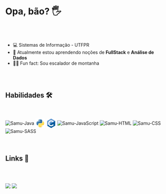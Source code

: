# Opa, bão? 🖐️

<br/>
<br/>

- 💻 Sistemas de Informação - UTFPR
- 🌱 Atualmente estou aprendendo noções de **FullStack** e **Análise de Dados**
- 🧗‍♂️ Fun fact: Sou escalador de montanha

<br/>
<br/>

## Habilidades 🛠️

<br/>
<br/>

<div>
  <img align="center" alt="Samu-Java" height="30" width="30" src="https://cdn.jsdelivr.net/gh/devicons/devicon@latest/icons/java/java-original.svg">
  <img align="center" alt="Samu-Py" height="30" width="30" src="https://raw.githubusercontent.com/devicons/devicon/master/icons/python/python-original.svg">
  <img align="center" alt="Samu-C" height="30" width="30" src="https://raw.githubusercontent.com/devicons/devicon/master/icons/c/c-original.svg">
  <img align="center" alt="Samu-JavaScript" height="30" width="30" src="https://cdn.jsdelivr.net/gh/devicons/devicon@latest/icons/javascript/javascript-original.svg">
  <img align="center" alt="Samu-HTML" height="30" width="30" src="https://cdn.jsdelivr.net/gh/devicons/devicon/icons/html5/html5-original-wordmark.svg">
  <img align="center" alt="Samu-CSS" height="30" width="30" src="https://cdn.jsdelivr.net/gh/devicons/devicon/icons/css3/css3-original-wordmark.svg">
  <img align="center" alt="Samu-SASS" height="30" width="30" src="https://cdn.jsdelivr.net/gh/devicons/devicon@latest/icons/sass/sass-original.svg">
</div>

<br/>
<br/>

## Links 🔗

<br/>
<br/>

<a href="https://www.linkedin.com/in/samuel-canuto/" target="_blank"><img src="https://img.shields.io/badge/-LinkedIn-%230077B5?style=for-the-badge&logo=linkedin&logoColor=white" target="_blank"></a>
<a href = "mailto:samuelcanuto@alunos.utfpr.edu.br"><img src="https://img.shields.io/badge/Gmail-D14836?style=for-the-badge&logo=gmail&logoColor=white" target="_blank"></a>

